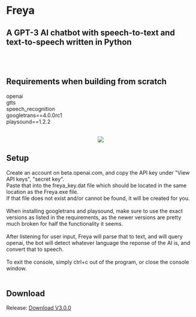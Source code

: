 # Freya
## A GPT-3 AI chatbot with speech-to-text and text-to-speech written in Python <br>

 <br>
 <br>

## Requirements when building from scratch <br>
openai <br>
gtts <br>
speech_recognition <br>
googletrans==4.0.0rc1 <br>
playsound==1.2.2 <br>
 <br>
 
 <p align="center">
  <img src="https://raw.githubusercontent.com/BartAgterbosch/Freya-GPT-3-AI-Chatbot-/main/Freya/img/Freya.png" />
</p>
 
## Setup
Create an account on beta.openai.com, and copy the API key under "View API keys", "secret key". <br>
Paste that into the freya_key.dat file which should be located in the same location as the Freya.exe file. <br>
If that file does not exist and/or cannot be found, it will be created for you. <br>
 <br>
When installing googletrans and playsound, make sure to use the exact versions as listed in the requirements, as the newer versions are pretty much broken for half the functionality it seems. <br>
 <br>
After listening for user input, Freya will parse that to text, and will query openai, the bot will detect whatever language the reponse of the AI is, and convert that to speech. <br>
 <br>
To exit the console, simply ctrl+c out of the program, or close the console window.
<br>
<br>
## Download
Release: [Download V3.0.0](https://github.com/BartAgterbosch/Freya-GPT-3-AI-Chatbot-/releases/download/v3.0.0/Freya.exe)
